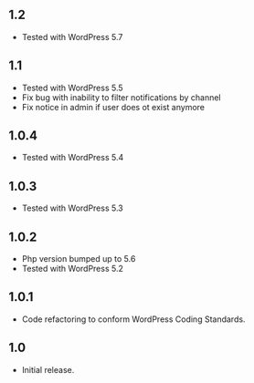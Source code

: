 ## 1.2
* Tested with WordPress 5.7

## 1.1
* Tested with WordPress 5.5
* Fix bug with inability to filter notifications by channel
* Fix notice in admin if user does ot exist anymore

## 1.0.4
* Tested with WordPress 5.4

## 1.0.3
* Tested with WordPress 5.3

## 1.0.2
* Php version bumped up to 5.6
* Tested with WordPress 5.2

## 1.0.1
* Code refactoring to conform WordPress Coding Standards.

## 1.0
* Initial release.
